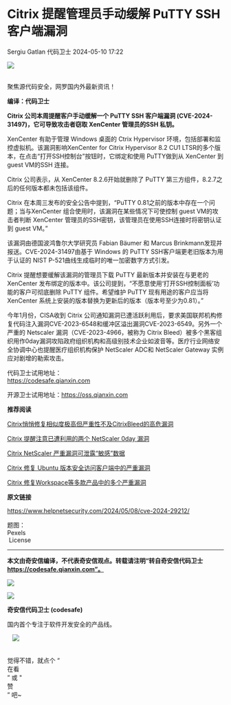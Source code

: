 #  Citrix 提醒管理员手动缓解 PuTTY SSH 客户端漏洞   
Sergiu Gatlan  代码卫士   2024-05-10 17:22  
  
![](https://mmbiz.qpic.cn/mmbiz_gif/Az5ZsrEic9ot90z9etZLlU7OTaPOdibteeibJMMmbwc29aJlDOmUicibIRoLdcuEQjtHQ2qjVtZBt0M5eVbYoQzlHiaw/640?wx_fmt=gif "")  
  
   
聚焦源代码安全，网罗国内外最新资讯！  
  
**编译：代码卫士**  
  
**Citrix 公司本周提醒客户手动缓解一个 PuTTY SSH 客户端漏洞 (CVE-2024-31497)，它可导致攻击者窃取 XenCenter 管理员的SSH 私钥。**  
  
  
  
XenCenter 有助于管理 Windows 桌面的 Ctrix Hypervisor 环境，包括部署和监控虚拟机。该漏洞影响XenCenter for Citrix Hypervisor 8.2 CU1 LTSR的多个版本，在点击“打开SSH控制台”按钮时，它绑定和使用 PuTTY做到从 XenCenter 到 guest VM的SSH 连接。  
  
Citrix 公司表示，从 XenCenter 8.2.6开始就删除了 PuTTY 第三方组件，8.2.7之后的任何版本都未包括该组件。  
  
Citrix 在本周三发布的安全公告中提到，“PuTTY 0.81之前的版本中存在一个问题；当与XenCenter 组合使用时，该漏洞在某些情况下可使控制 guest VM的攻击者判断 XenCenter 管理员的SSH密钥，该管理员在使用SSH连接时将密钥认证到 guest VM。”  
  
该漏洞由德国波鸿鲁尔大学研究员 Fabian Bäumer 和 Marcus Brinkmann发现并报送。CVE-2024-31497由基于 Windows 的 PuTTY SSH客户端更老旧版本为用于认证的 NIST P-521曲线生成临时的唯一加密数字方式引发。  
  
Citrix 提醒想要缓解该漏洞的管理员下载 PuTTY 最新版本并安装在与更老的 XenCenter 发布绑定的版本中。该公司提到，“不愿意使用‘打开SSH控制面板’功能的客户可彻底删除 PuTTY 组件。希望维护 PuTTY 现有用途的客户应当将XenCenter 系统上安装的版本替换为更新后的版本（版本号至少为0.81）。”  
  
今年1月份，CISA收到 Citrix 公司通知漏洞已遭活跃利用后，要求美国联邦机构修复代码注入漏洞CVE-2023-6548和缓冲区溢出漏洞CVE-2023-6549。另外一个严重的 Netscaler 漏洞（CVE-2023-4966，被称为 Citrix Bleed）被多个黑客组织用作0day漏洞攻陷政府组织机构和高级别技术企业如波音等。医疗行业网络安全协调中心也提醒医疗组织机构保护 NetScaler ADC和 NetScaler Gateway 实例应对剧增的勒索攻击。  
  
  
  
代码卫士试用地址：  
https://codesafe.qianxin.com  
  
开源卫士试用地址：https://oss.qianxin.com  
  
  
  
  
  
  
  
  
  
  
  
  
**推荐阅读**  
  
[Citrix悄悄修复相似度极高但严重性不及CitrixBleed的高危漏洞](http://mp.weixin.qq.com/s?__biz=MzI2NTg4OTc5Nw==&mid=2247519419&idx=1&sn=3bb85759ff76414bd555bb55aa1b3c16&chksm=ea94bdd1dde334c73add716fd4c17f5d7be8d21d23464d3e187d43446f34d83e52d9482ed5cd&scene=21#wechat_redirect)  
  
  
[Citrix 提醒注意已遭利用的两个 NetScaler 0day 漏洞](http://mp.weixin.qq.com/s?__biz=MzI2NTg4OTc5Nw==&mid=2247518689&idx=1&sn=0c28377e9cd188322fb8de2c9b984d4f&chksm=ea94b88bdde3319d66fb2901eac70e83e8071ee933f5b8bdb067917e92e94c9d23efc23f4ea8&scene=21#wechat_redirect)  
  
  
[Citrix NetScaler 严重漏洞可泄露“敏感”数据](http://mp.weixin.qq.com/s?__biz=MzI2NTg4OTc5Nw==&mid=2247517841&idx=2&sn=de64058a934247781132d8fdd5886240&chksm=ea94b7fbdde33eed8920dc403119072a08ff3f018fc6122497a8acfadfbdcf1fca8ab3aa986b&scene=21#wechat_redirect)  
  
  
[Citrix 修复 Ubuntu 版本安全访问客户端中的严重漏洞](http://mp.weixin.qq.com/s?__biz=MzI2NTg4OTc5Nw==&mid=2247517034&idx=4&sn=6e2b7be2533c1e454539a3b4905483c7&chksm=ea94b200dde33b16f46f5c52b43bc116d9a9ed99bf381bbe9dbd8d1b3902ca57cb785c81a283&scene=21#wechat_redirect)  
  
  
[Citrix 修复Workspace等多款产品中的多个严重漏洞](http://mp.weixin.qq.com/s?__biz=MzI2NTg4OTc5Nw==&mid=2247515606&idx=2&sn=18cf93cc69f16acc4087555f4f6efc3b&chksm=ea948cbcdde305aa6e54f5a260a008d69843d1fa2765f9b2c2fa70422bc8acb78ee6cbd09553&scene=21#wechat_redirect)  
  
  
  
  
**原文链接**  
  
  
https://www.helpnetsecurity.com/2024/05/08/cve-2024-29212/  
  
  
题图：  
Pexels  
 License  
  
****  
**本文由奇安信编译，不代表奇安信观点。转载请注明“转自奇安信代码卫士 https://codesafe.qianxin.com”。**  
  
  
  
  
![](https://mmbiz.qpic.cn/mmbiz_jpg/oBANLWYScMSf7nNLWrJL6dkJp7RB8Kl4zxU9ibnQjuvo4VoZ5ic9Q91K3WshWzqEybcroVEOQpgYfx1uYgwJhlFQ/640?wx_fmt=jpeg "")  
  
![](https://mmbiz.qpic.cn/mmbiz_jpg/oBANLWYScMSN5sfviaCuvYQccJZlrr64sRlvcbdWjDic9mPQ8mBBFDCKP6VibiaNE1kDVuoIOiaIVRoTjSsSftGC8gw/640?wx_fmt=jpeg "")  
  
**奇安信代码卫士 (codesafe)**  
  
国内首个专注于软件开发安全的产品线。  
  
   ![](https://mmbiz.qpic.cn/mmbiz_gif/oBANLWYScMQ5iciaeKS21icDIWSVd0M9zEhicFK0rbCJOrgpc09iaH6nvqvsIdckDfxH2K4tu9CvPJgSf7XhGHJwVyQ/640?wx_fmt=gif "")  
  
   
觉得不错，就点个 “  
在看  
” 或 "  
赞  
” 吧~  
  

